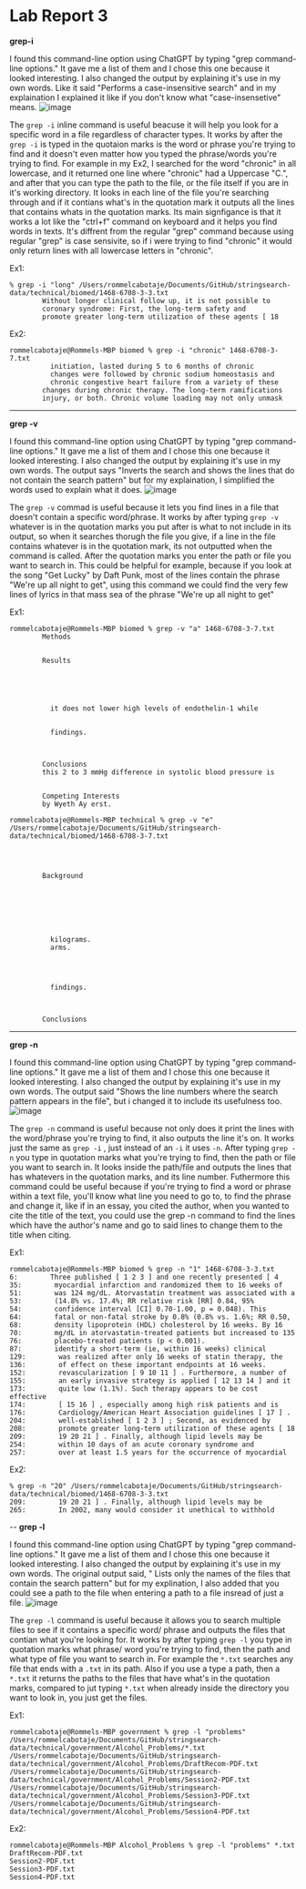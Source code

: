# Lab Report 3

**grep-i** 

I found this command-line option using ChatGPT by typing "grep command-line options." It gave me a list of them and I chose this one because it looked
interesting. I also changed the output by explaining it's use in my own words. Like it said "Performs a case-insensitive search" and in my explaination I explained it like if you don't know what "case-insensetive" means. 
![image](https://github.com/rcabotaje/cse15l-lab-reports/assets/130100627/23195965-e775-45b7-84e5-08d5d307866f)


The `grep -i` inline command is useful beacuse it will help you look for a specific word in a file regardless of character types. It works by after the `grep -i` is typed in the quotaion marks is the word or phrase you're trying to find and it doesn't even matter how you typed the phrase/words you're trying to find. For example in my Ex2, I searched for the word "chronic" in all lowercase, and it returned one line where "chronic" had a Uppercase "C.", and after that you can type the path to the file, or the file itself if you are in it's working directory. It looks in each line of the file you're searching through and if it contians what's in the quotation mark it outputs all the lines that contains whats in the quotation marks. Its main signfigance is that it works a lot like the "ctrl+f" command on keyboard and it helps you find words in texts. It's diffrent from the regular "grep" command because using regular "grep" is case sensivite, so if i were trying to find "chronic" it would only return lines with all lowercase letters in "chronic".

Ex1:
```
% grep -i "long" /Users/rommelcabotaje/Documents/GitHub/stringsearch-data/technical/biomed/1468-6708-3-3.txt
        Without longer clinical follow up, it is not possible to
        coronary syndrome: First, the long-term safety and
        promote greater long-term utilization of these agents [ 18
```

Ex2:
```
rommelcabotaje@Rommels-MBP biomed % grep -i "chronic" 1468-6708-3-7.txt
          initiation, lasted during 5 to 6 months of chronic
          changes were followed by chronic sodium homeostasis and
          chronic congestive heart failure from a variety of these
        changes during chronic therapy. The long-term ramifications
        injury, or both. Chronic volume loading may not only unmask
```
---

**grep -v**

I found this command-line option using ChatGPT by typing "grep command-line options." It gave me a list of them and I chose this one because it looked
interesting. I also changed the output by explaining it's use in my own words. The output says "Inverts the search and shows the lines that do not contain the search pattern" but for my explaination, I simplified the words used to explain what it does.
![image](https://github.com/rcabotaje/cse15l-lab-reports/assets/130100627/edeeca9c-27bc-48f1-bf41-622c8201bcd7)

The `grep -v` commad is useful because it lets you find lines in a file that doesn't contain a specific word/phrase. It works by after typing `grep -v`
whatever is in the quotation marks you put after is what to not include in its output, so when it searches thorugh the file you give, if a line in the file contains whatever is in the quotation mark, its not outputted when the command is called. After the quotation marks you enter the path or file you want to search in. This could be helpful for example, because if you look at the song "Get Lucky" by Daft Punk, most of the lines contain the phrase "We're up all night to get", using this command we could find the very few lines of lyrics in that mass sea of the phrase "We're up all night to get"

Ex1:
```
rommelcabotaje@Rommels-MBP biomed % grep -v "a" 1468-6708-3-7.txt        
        Methods
      
      
        Results
        
        
        
        
        
          it does not lower high levels of endothelin-1 while
        
        
          findings.
        
      
      
        Conclusions
        this 2 to 3 mmHg difference in systolic blood pressure is
      
      
        Competing Interests
        by Wyeth Ay erst.
```
```
rommelcabotaje@Rommels-MBP technical % grep -v "e" /Users/rommelcabotaje/Documents/GitHub/stringsearch-data/technical/biomed/1468-6708-3-7.txt

  
    
      
        Background
      
      
      
      
        
        
        
          kilograms.
          arms.
        
        
        
        
          findings.
        
      
      
        Conclusions
```
---

**grep -n**

I found this command-line option using ChatGPT by typing "grep command-line options." It gave me a list of them and I chose this one because it looked
interesting. I also changed the output by explaining it's use in my own words. The output said "Shows the line numbers where the search pattern appears in the file", but i changed it to include its usefulness too.
![image](https://github.com/rcabotaje/cse15l-lab-reports/assets/130100627/53250f85-9da3-464c-bde1-e083a390491a)

The `grep -n` command is useful because not only does it print the lines with the word/phrase you're trying to find, it also outputs the line it's on.
It works just the same as `grep -i` , just instead of an `-i` it uses `-n`. After typing `grep -n` you type in quotation marks what you're trying to find, then the path or file you want to search in. It looks inside the path/file and outputs the lines that has whatevers in the quotation marks, and its line number. Futhermore this command could be useful because if you're trying to find a word or phrase within a text file, you'll know what line you need to go to, to find the phrase and change it, like if in an essay, you cited the author, when you wanted to cite the title of the text, you could use the grep -n command to find the lines which have the author's name and go to said lines to change them to the title when citing.

Ex1:
```
rommelcabotaje@Rommels-MBP biomed % grep -n "1" 1468-6708-3-3.txt
6:        Three published [ 1 2 3 ] and one recently presented [ 4
35:        myocardial infarction and randomized them to 16 weeks of
51:        was 124 mg/dL. Atorvastatin treatment was associated with a
53:        (14.8% vs. 17.4%; RR relative risk [RR] 0.84, 95%
54:        confidence interval [CI] 0.70-1.00, p = 0.048). This
64:        fatal or non-fatal stroke by 0.8% (0.8% vs. 1.6%; RR 0.50,
68:        density lipoprotein (HDL) cholesterol by 16 weeks. By 16
70:        mg/dL in atorvastatin-treated patients but increased to 135
76:        placebo-treated patients (p < 0.001).
87:        identify a short-term (ie, within 16 weeks) clinical
129:        was realized after only 16 weeks of statin therapy, the
136:        of effect on these important endpoints at 16 weeks.
152:        revascularization [ 9 10 11 ] . Furthermore, a number of
155:        an early invasive strategy is applied [ 12 13 14 ] and it
173:        quite low (1.1%). Such therapy appears to be cost effective
174:        [ 15 16 ] , especially among high risk patients and is
176:        Cardiology/American Heart Association guidelines [ 17 ] .
204:        well-established [ 1 2 3 ] ; Second, as evidenced by
208:        promote greater long-term utilization of these agents [ 18
209:        19 20 21 ] . Finally, although lipid levels may be
254:        within 10 days of an acute coronary syndrome and
257:        over at least 1.5 years for the occurrence of myocardial
```
Ex2:

```
% grep -n "20" /Users/rommelcabotaje/Documents/GitHub/stringsearch-data/technical/biomed/1468-6708-3-3.txt
209:        19 20 21 ] . Finally, although lipid levels may be
265:        In 2002, many would consider it unethical to withhold
```
--
**grep -l**

I found this command-line option using ChatGPT by typing "grep command-line options." It gave me a list of them and I chose this one because it looked
interesting. I also changed the output by explaining it's use in my own words. The original output said, " Lists only the names of the files that contain the search pattern" but for my explination, I also added that you could see a path to the file when entering a path to a file insread of just a file.
![image](https://github.com/rcabotaje/cse15l-lab-reports/assets/130100627/06db6a53-b409-4feb-b90e-c8785e99a641)

The `grep -l` command is useful because it allows you to search multiple files to see if it contains a specific word/ phrase and outputs the files
that contian what you're looking for. It works by after typing `grep -l` you type in quotation marks what phrase/ word you're trying to find, then
the path and what type of file you want to search in. For example the `*.txt` searches any file that ends with a `.txt` in its path. Also if you use a 
type a path, then a `*.txt` it returns the paths to the files that have what's in the quotation marks, compared to jut typing `*.txt` when already 
inside the directory you want to look in, you just get the files.

Ex1:
```
rommelcabotaje@Rommels-MBP government % grep -l "problems" /Users/rommelcabotaje/Documents/GitHub/stringsearch-data/technical/government/Alcohol_Problems/*.txt
/Users/rommelcabotaje/Documents/GitHub/stringsearch-data/technical/government/Alcohol_Problems/DraftRecom-PDF.txt
/Users/rommelcabotaje/Documents/GitHub/stringsearch-data/technical/government/Alcohol_Problems/Session2-PDF.txt
/Users/rommelcabotaje/Documents/GitHub/stringsearch-data/technical/government/Alcohol_Problems/Session3-PDF.txt
/Users/rommelcabotaje/Documents/GitHub/stringsearch-data/technical/government/Alcohol_Problems/Session4-PDF.txt
```
Ex2:
```
rommelcabotaje@Rommels-MBP Alcohol_Problems % grep -l "problems" *.txt                                                                                               
DraftRecom-PDF.txt
Session2-PDF.txt
Session3-PDF.txt
Session4-PDF.txt
```
